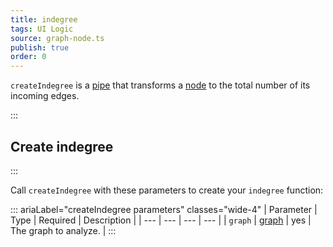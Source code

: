 ```yaml
---
title: indegree
tags: UI Logic
source: graph-node.ts
publish: true
order: 0
---
```


`createIndegree` is a [pipe](/docs/logic/pipes-overview) that transforms a [node](/docs/logic/graph-overview#graph-node-and-edge) to the total number of its incoming edges.


:::
## Create indegree
:::

Call `createIndegree` with these parameters to create your `indegree` function:

::: ariaLabel="createIndegree parameters" classes="wide-4"
| Parameter | Type | Required | Description |
| --- | --- | --- | --- |
| `graph` | [graph](/docs/logic/graph-overview) | yes | The graph to analyze. |
:::

